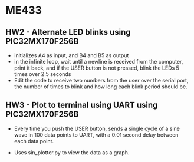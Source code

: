 # ME433

## HW2 - Alternate LED blinks using PIC32MX170F256B

- initializes A4 as input, and B4 and B5 as output
- in the infinite loop, wait until a newline is received from the computer, print it back, and if the USER button is not pressed, blink the LEDs 5 times over 2.5 seconds
- Edit the code to receive two numbers from the user over the serial port, the number of times to blink and how long each blink period should be.

## HW3 - Plot to terminal using UART using PIC32MX170F256B

- Every time you push the USER button, sends a single cycle of a sine wave in 100 data points to UART, with a 0.01 second delay between each data point.

- Uses sin_plotter.py to view the data as a graph.
